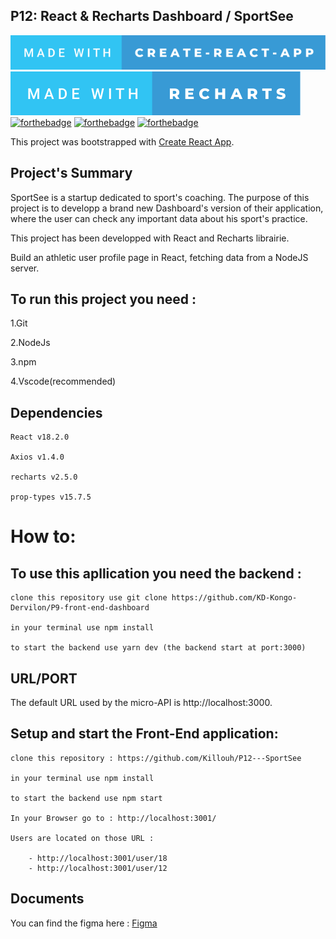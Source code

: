 ## P12: React & Recharts Dashboard / SportSee

[![forthebadge](https://github.com/Killouh/P12---SportSee/blob/master/readme_assets/cra.svg)](https://create-react-app.dev/)
[![forthebadge](https://github.com/Killouh/P12---SportSee/blob/master/readme_assets/recharts.svg)](https://recharts.org/)
[![forthebadge](https://camo.githubusercontent.com/ab4c3c731a174a63df861f7b118d6c8a6c52040a021a552628db877bd518fe84/68747470733a2f2f696d672e736869656c64732e696f2f62616467652f72656163742d2532333230323332612e7376673f7374796c653d666f722d7468652d6261646765266c6f676f3d7265616374266c6f676f436f6c6f723d253233363144414642)](https://react.dev/)
[![forthebadge](https://forthebadge.com/images/badges/uses-html.svg)](https://forthebadge.com)
[![forthebadge](https://camo.githubusercontent.com/b47580b7e8e0b4ce9bb718070140318f72d316a0c88e0dd53a5ac4b0bdfc755e/68747470733a2f2f696d672e736869656c64732e696f2f62616467652f4e504d2d2532333030303030302e7376673f7374796c653d666f722d7468652d6261646765266c6f676f3d6e706d266c6f676f436f6c6f723d7768697465)](https://camo.githubusercontent.com/b47580b7e8e0b4ce9bb718070140318f72d316a0c88e0dd53a5ac4b0bdfc755e/68747470733a2f2f696d672e736869656c64732e696f2f62616467652f4e504d2d2532333030303030302e7376673f7374796c653d666f722d7468652d6261646765266c6f676f3d6e706d266c6f676f436f6c6f723d7768697465)

This project was bootstrapped with [Create React App](https://github.com/facebook/create-react-app).

## Project's Summary

SportSee is a startup dedicated to sport's coaching. The purpose of this project is to developp a brand new Dashboard's version of their application, where the user can check any important data about his sport's practice.

This project has been developped with React and Recharts librairie.

Build an athletic user profile page in React, fetching data from a NodeJS server.

## To run this project you need :

1.Git

2.NodeJs

3.npm

4.Vscode(recommended)

## Dependencies


    React v18.2.0

    Axios v1.4.0

    recharts v2.5.0

    prop-types v15.7.5


# How to:

## To use this apllication you need the backend :

    clone this repository use git clone https://github.com/KD-Kongo-Dervilon/P9-front-end-dashboard

    in your terminal use npm install

    to start the backend use yarn dev (the backend start at port:3000)

## URL/PORT

The default URL used by the micro-API is http://localhost:3000.

## Setup and start the Front-End application:

    clone this repository : https://github.com/Killouh/P12---SportSee

    in your terminal use npm install

    to start the backend use npm start

    In your Browser go to : http://localhost:3001/

    Users are located on those URL : 
    
        - http://localhost:3001/user/18
        - http://localhost:3001/user/12

## Documents

You can find the figma here : [Figma](https://www.figma.com/file/BMomGVZqLZb811mDMShpLu/UI-design-Sportify-FR?type=design&node-id=0-1&t=VNPVICjsg6Bixm7X-0) 
